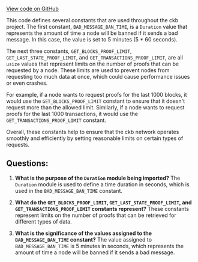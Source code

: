 [View code on GitHub](https://github.com/nervosnetwork/ckb/blob/develop/util/light-client-protocol-server/src/constant.rs)

This code defines several constants that are used throughout the ckb project. The first constant, `BAD_MESSAGE_BAN_TIME`, is a `Duration` value that represents the amount of time a node will be banned if it sends a bad message. In this case, the value is set to 5 minutes (5 * 60 seconds).

The next three constants, `GET_BLOCKS_PROOF_LIMIT`, `GET_LAST_STATE_PROOF_LIMIT`, and `GET_TRANSACTIONS_PROOF_LIMIT`, are all `usize` values that represent limits on the number of proofs that can be requested by a node. These limits are used to prevent nodes from requesting too much data at once, which could cause performance issues or even crashes.

For example, if a node wants to request proofs for the last 1000 blocks, it would use the `GET_BLOCKS_PROOF_LIMIT` constant to ensure that it doesn't request more than the allowed limit. Similarly, if a node wants to request proofs for the last 1000 transactions, it would use the `GET_TRANSACTIONS_PROOF_LIMIT` constant.

Overall, these constants help to ensure that the ckb network operates smoothly and efficiently by setting reasonable limits on certain types of requests.
## Questions:
 1. **What is the purpose of the `Duration` module being imported?**
    The `Duration` module is used to define a time duration in seconds, which is used in the `BAD_MESSAGE_BAN_TIME` constant.

2. **What do the `GET_BLOCKS_PROOF_LIMIT`, `GET_LAST_STATE_PROOF_LIMIT`, and `GET_TRANSACTIONS_PROOF_LIMIT` constants represent?**
    These constants represent limits on the number of proofs that can be retrieved for different types of data.

3. **What is the significance of the values assigned to the `BAD_MESSAGE_BAN_TIME` constant?**
    The value assigned to `BAD_MESSAGE_BAN_TIME` is 5 minutes in seconds, which represents the amount of time a node will be banned if it sends a bad message.
